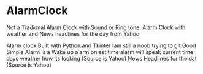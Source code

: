 # AlarmClock
Not a Tradional Alarm Clock with Sound or Ring tone, Alarm Clock with weather and News headlines for the day from Yahoo 


Alarm clock Built with Python and Tkinter Iam still a noob trying to git Good
Simple Alarm is a Wake up alarm 
on set time alarm will 
speak current time
days weather how its looking (Source is Yahoo)
News Headlines for the dat (Source is Yahoo)
